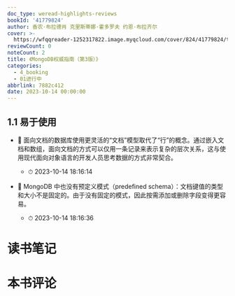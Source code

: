```yaml
---
doc_type: weread-highlights-reviews
bookId: '41779824'
author: 香农·布拉德肖 克里斯蒂娜·霍多罗夫 约恩·布拉齐尔
cover: >-
  https://wfqqreader-1252317822.image.myqcloud.com/cover/824/41779824/t7_41779824.jpg
reviewCount: 0
noteCount: 2
title: 《MongoDB权威指南（第3版）》
categories:
  - 4_booking
  - 01进行中
abbrlink: 7882c412
date: 2023-10-14 00:00:00
---
```



## 1.1 易于使用


- 📌 面向文档的数据库使用更灵活的“文档”模型取代了“行”的概念。通过嵌入文档和数组，面向文档的方式可以仅用一条记录来表示复杂的层次关系，这与使用现代面向对象语言的开发人员思考数据的方式非常契合。 
    - ⏱ 2023-10-14 18:16:14 

- 📌 MongoDB 中也没有预定义模式（predefined schema）：文档键值的类型和大小不是固定的。由于没有固定的模式，因此按需添加或删除字段变得更容易。 
    - ⏱ 2023-10-14 18:16:36 

# 读书笔记


# 本书评论

